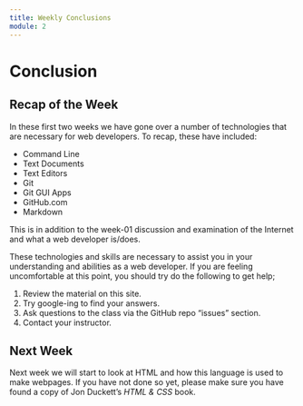 ```yaml
---
title: Weekly Conclusions
module: 2
---
```

# Conclusion

## Recap of the Week
In these first two weeks we have gone over a number of technologies that are necessary for web developers. To recap, these have included:

- Command Line
- Text Documents
- Text Editors
- Git
- Git GUI Apps
- GitHub.com
- Markdown

This is in addition to the week-01 discussion and examination of the Internet and what a web developer is/does.

These technologies and skills are necessary to assist you in your understanding and abilities as a web developer. If you are feeling uncomfortable at this point, you should try do the following to get help;

1. Review the material on this site.
2. Try google-ing to find your answers.
3. Ask questions to the class via the GitHub repo “issues” section.
4. Contact your instructor.

## Next Week
Next week we will start to look at HTML and how this language is used to make webpages. If you have not done so yet, please make sure you have found a copy of Jon Duckett’s *HTML & CSS* book.
